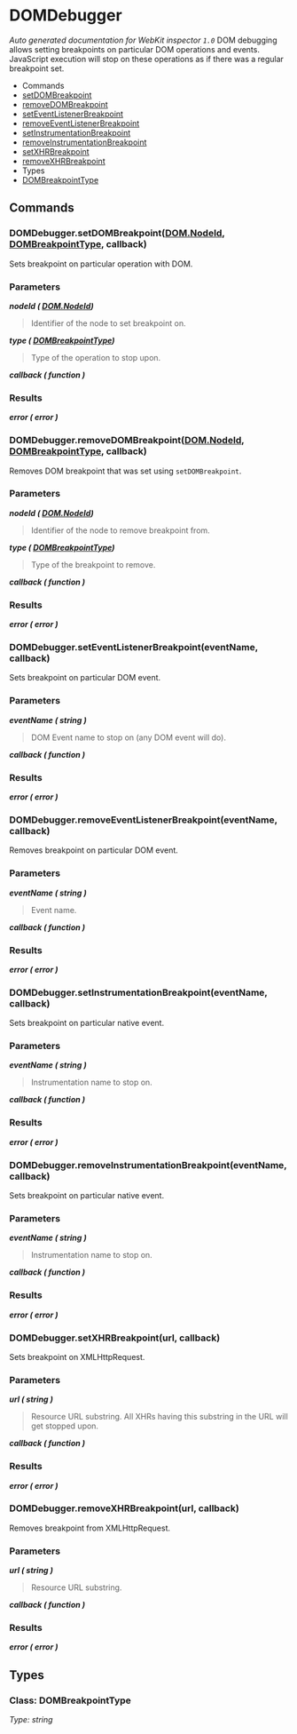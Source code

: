 # DOMDebugger

_Auto generated documentation for WebKit inspector `1.0`_
DOM debugging allows setting breakpoints on particular DOM operations and events. JavaScript execution will stop on these operations as if there was a regular breakpoint set.


* Commands
 * [setDOMBreakpoint](#domdebuggersetdombreakpointdomnodeid-dombreakpointtype-callback)
 * [removeDOMBreakpoint](#domdebuggerremovedombreakpointdomnodeid-dombreakpointtype-callback)
 * [setEventListenerBreakpoint](#domdebuggerseteventlistenerbreakpointeventname-callback)
 * [removeEventListenerBreakpoint](#domdebuggerremoveeventlistenerbreakpointeventname-callback)
 * [setInstrumentationBreakpoint](#domdebuggersetinstrumentationbreakpointeventname-callback)
 * [removeInstrumentationBreakpoint](#domdebuggerremoveinstrumentationbreakpointeventname-callback)
 * [setXHRBreakpoint](#domdebuggersetxhrbreakpointurl-callback)
 * [removeXHRBreakpoint](#domdebuggerremovexhrbreakpointurl-callback)
* Types
 * [DOMBreakpointType](#class-dombreakpointtype)


## Commands

### DOMDebugger.setDOMBreakpoint([DOM.NodeId](DOM.md#class-nodeid), [DOMBreakpointType](#class-dombreakpointtype), callback)

Sets breakpoint on particular operation with DOM.

### Parameters

_**nodeId ( [DOM.NodeId](DOM.md#class-nodeid))**_<br>
> Identifier of the node to set breakpoint on.

_**type ( [DOMBreakpointType](#class-dombreakpointtype))**_<br>
> Type of the operation to stop upon.

_**callback ( function )**_<br>

### Results

_**error ( error )**_<br>


### DOMDebugger.removeDOMBreakpoint([DOM.NodeId](DOM.md#class-nodeid), [DOMBreakpointType](#class-dombreakpointtype), callback)

Removes DOM breakpoint that was set using `setDOMBreakpoint`.

### Parameters

_**nodeId ( [DOM.NodeId](DOM.md#class-nodeid))**_<br>
> Identifier of the node to remove breakpoint from.

_**type ( [DOMBreakpointType](#class-dombreakpointtype))**_<br>
> Type of the breakpoint to remove.

_**callback ( function )**_<br>

### Results

_**error ( error )**_<br>


### DOMDebugger.setEventListenerBreakpoint(eventName, callback)

Sets breakpoint on particular DOM event.

### Parameters

_**eventName ( string )**_<br>
> DOM Event name to stop on (any DOM event will do).

_**callback ( function )**_<br>

### Results

_**error ( error )**_<br>


### DOMDebugger.removeEventListenerBreakpoint(eventName, callback)

Removes breakpoint on particular DOM event.

### Parameters

_**eventName ( string )**_<br>
> Event name.

_**callback ( function )**_<br>

### Results

_**error ( error )**_<br>


### DOMDebugger.setInstrumentationBreakpoint(eventName, callback)

Sets breakpoint on particular native event.

### Parameters

_**eventName ( string )**_<br>
> Instrumentation name to stop on.

_**callback ( function )**_<br>

### Results

_**error ( error )**_<br>


### DOMDebugger.removeInstrumentationBreakpoint(eventName, callback)

Sets breakpoint on particular native event.

### Parameters

_**eventName ( string )**_<br>
> Instrumentation name to stop on.

_**callback ( function )**_<br>

### Results

_**error ( error )**_<br>


### DOMDebugger.setXHRBreakpoint(url, callback)

Sets breakpoint on XMLHttpRequest.

### Parameters

_**url ( string )**_<br>
> Resource URL substring. All XHRs having this substring in the URL will get stopped upon.

_**callback ( function )**_<br>

### Results

_**error ( error )**_<br>


### DOMDebugger.removeXHRBreakpoint(url, callback)

Removes breakpoint from XMLHttpRequest.

### Parameters

_**url ( string )**_<br>
> Resource URL substring.

_**callback ( function )**_<br>

### Results

_**error ( error )**_<br>


## Types

### Class: DOMBreakpointType

_Type: string_




